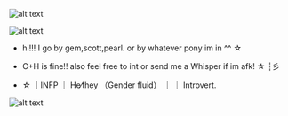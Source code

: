 ![alt text](https://64.media.tumblr.com/62965266c52923478a1f9107c2f7a297/2ebe225037b182ea-12/s1280x1920/0c069ddd27ce70a683d72d54456f4c8b080cdcec.pnj)


![alt text](https://cdn.discordapp.com/attachments/1052873893028843574/1294538796657803264/Untitled171_20241012005429.png?ex=670b60b4&is=670a0f34&hm=d8ad303cb44ec52c8ebb80d13ecccdce79c5be12549aaba196a959dd1829a2d8&)
- hi!!! I go by gem,scott,pearl. or by whatever pony im in ^^ ☆

- C+H is fine!! also feel free to int or send me a Whisper if im afk! ☆  ┆彡

- ☆ ｜INFP ｜ He⁄they （Gender fluid） ｜ ｜ Introvert․

![alt text](https://64.media.tumblr.com/b24936899bda69e23853744b16687645/2ebe225037b182ea-02/s1280x1920/bd5a4bc94dbb92334caa36278987ed342342b763.pnj)

